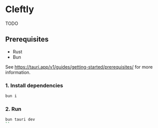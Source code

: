 # Cleftly

TODO

## Prerequisites

-   Rust
-   Bun

See <https://tauri.app/v1/guides/getting-started/prerequisites/> for more information.

### 1. Install dependencies

```bash
bun i
```

### 2. Run

```bash
bun tauri dev
``
```
